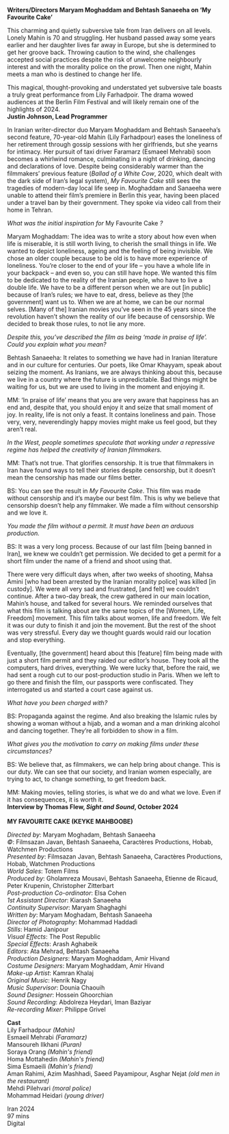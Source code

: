


**Writers/Directors Maryam Moghaddam and Behtash Sanaeeha on ‘My Favourite Cake’**

This charming and quietly subversive tale from Iran delivers on all levels. Lonely Mahin is 70 and struggling. Her husband passed away some years earlier and her daughter lives far away in Europe, but she is determined to get her groove back. Throwing caution to the wind, she challenges accepted social practices despite the risk of unwelcome neighbourly interest and with the morality police on the prowl. Then one night, Mahin meets a man who is destined to change her life.

This magical, thought-provoking and understated yet subversive tale boasts a truly great performance from Lily Farhadpoir. The drama wowed audiences at the Berlin Film Festival and will likely remain one of the highlights of 2024.  
**Justin Johnson, Lead Programmer**  

In Iranian writer-director duo Maryam Moghaddam and Behtash Sanaeeha’s second feature, 70-year-old Mahin (Lily Farhadpour) eases the loneliness of her retirement through gossip sessions with her girlfriends, but she yearns for intimacy. Her pursuit of taxi driver Faramarz (Esmaeel Mehrabi) soon becomes a whirlwind romance, culminating in a night of drinking, dancing and declarations of love. Despite being considerably warmer than the filmmakers’ previous feature (_Ballad of a White Cow_, 2020, which dealt with the dark side of Iran’s legal system), _My Favourite Cake_ still sees the tragedies of modern-day local life seep in. Moghaddam and Sanaeeha were unable to attend their film’s premiere in Berlin this year, having been placed under a travel ban by their government. They spoke via video call from their home in Tehran.

_What was the initial inspiration for_ My Favourite Cake _?_

Maryam Moghaddam: The idea was to write a story about how even when life is miserable, it is still worth living, to cherish the small things in life. We wanted to depict loneliness, ageing and the feeling of being invisible. We chose an older couple because to be old is to have more experience of loneliness. You’re closer to the end of your life – you have a whole life in your backpack – and even so, you can still have hope. We wanted this film to be dedicated to the reality of the Iranian people, who have to live a double life. We have to be a different person when we are out [in public] because of Iran’s rules; we have to eat, dress, believe as they [the government] want us to. When we are at home, we can be our normal selves. [Many of the] Iranian movies you’ve seen in the 45 years since the revolution haven’t shown the reality of our life because of censorship. We decided to break those rules, to not lie any more.

_Despite this, you’ve described the film as being ‘made in praise of life’. Could you explain what you mean?_

Behtash Sanaeeha: It relates to something we have had in Iranian literature and in our culture for centuries. Our poets, like Omar Khayyam, speak about seizing the moment. As Iranians, we are always thinking about this, because we live in a country where the future is unpredictable. Bad things might be waiting for us, but we are used to living in the moment and enjoying it.

MM: ‘In praise of life’ means that you are very aware that happiness has an end and, despite that, you should enjoy it and seize that small moment of joy. In reality, life is not only a feast. It contains loneliness and pain. Those very, very, neverendingly happy movies might make us feel good, but they aren’t real.

_In the West, people sometimes speculate that working under a repressive regime has helped the creativity of Iranian filmmakers._

MM: That’s not true. That glorifies censorship. It is true that filmmakers in Iran have found ways to tell their stories despite censorship, but it doesn’t mean the censorship has made our films better.

BS: You can see the result in _My Favourite Cake_. This film was made without censorship and it’s maybe our best film. This is why we believe that censorship doesn’t help any filmmaker. We made a film without censorship and we love it.

_You made the film without a permit. It must have been an arduous production._

BS: It was a very long process. Because of our last film [being banned in Iran], we knew we couldn’t get permission. We decided to get a permit for a short film under the name of a friend and shoot using that.

There were very difficult days when, after two weeks of shooting, Mahsa Amini [who had been arrested by the Iranian morality police] was killed [in custody]. We were all very sad and frustrated, [and felt] we couldn’t continue. After a two-day break, the crew gathered in our main location, Mahin’s house, and talked for several hours. We reminded ourselves that what this film is talking about are the same topics of the [Women, Life, Freedom] movement. This film talks about women, life and freedom. We felt it was our duty to finish it and join the movement. But the rest of the shoot was very stressful. Every day we thought guards would raid our location and stop everything.

Eventually, [the government] heard about this [feature] film being made with just a short film permit and they raided our editor’s house. They took all the computers, hard drives, everything. We were lucky that, before the raid, we had sent a rough cut to our post-production studio in Paris. When we left to go there and finish the film, our passports were confiscated. They interrogated us and started a court case against us.

_What have you been charged with?_

BS: Propaganda against the regime. And also breaking the Islamic rules by showing a woman without a hijab, and a woman and a man drinking alcohol and dancing together. They’re all forbidden to show in a film.

_What gives you the motivation to carry on making films under these circumstances?_

BS: We believe that, as filmmakers, we can help bring about change. This is our duty. We can see that our society, and Iranian women especially, are trying to act, to change something, to get freedom back.

MM: Making movies, telling stories, is what we do and what we love. Even if it has consequences, it is worth it.  
**Interview by Thomas Flew, _Sight and Sound_, October 2024**  
<br>
**MY FAVOURITE CAKE (KEYKE MAHBOOBE)**

_Directed by_: Maryam Moghadam, Behtash Sanaeeha  
_©_: Filmsazan Javan, Behtash Sanaeeha, Caractères Productions, Hobab, Watchmen Productions  
_Presented by_: Filmsazan Javan, Behtash Sanaeeha, Caractères Productions, Hobab, Watchmen Productions  
_World Sales_: Totem Films  
_Produced by_: Gholamreza Mousavi, Behtash Sanaeeha, Etienne de Ricaud, Peter Krupenin, Christopher Zitterbart  
_Post-production Co-ordinator_: Elsa Cohen  
_1st Assistant Director_: Kiarash Sanaeeha  
_Continuity Supervisor_: Maryam Shaghaghi  
_Written by_: Maryam Moghadam, Behtash Sanaeeha  
_Director of Photography_: Mohammad Haddadi  
_Stills_: Hamid Janipour  
_Visual Effects_: The Post Republic  
_Special Effects_: Arash Aghabeik  
_Editors_: Ata Mehrad, Behtash Sanaeeha  
_Production Designers_: Maryam Moghaddam, Amir Hivand  
_Costume Designers_: Maryam Moghaddam, Amir Hivand  
_Make-up Artist_: Kamran Khalaj  
_Original Music_: Henrik Nagy  
_Music Supervisor_: Dounia Chaouih  
_Sound Designer_: Hossein Ghoorchian  
_Sound Recording_: Abdolreza Heydari, Iman Baziyar  
_Re-recording Mixer_: Philippe Grivel  

**Cast**  
Lily Farhadpour _(Mahin)_  
Esmaeil Mehrabi _(Faramarz)_  
Mansoureh Ilkhani _(Puran)_  
Soraya Orang _(Mahin's friend)_  
Homa Mottahedin _(Mahin's friend)_  
Sima Esmaeili _(Mahin's friend)_  
Aman Rahimi, Azim Mashhadi, Saeed Payamipour, Asghar Nejat _(old men in the restaurant)_  
Mehdi Pilehvari _(moral police)_  
Mohammad Heidari _(young driver)_  

Iran 2024  
97 mins  
Digital  
<!--stackedit_data:
eyJoaXN0b3J5IjpbLTE1MDEzNTMyMDBdfQ==
-->